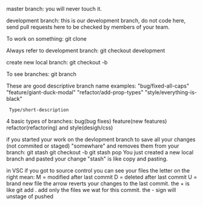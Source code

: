 master branch: you will never touch it.

development branch: this is our development branch, do not code here, send pull requests here to be checked by members of your team.

To work on something: 
    git clone <git link>

Always refer to development branch: 
    git checkout development

create new local branch:
    git checkout -b <nameNewBranch>

To see branches:
    git branch

These are good descriptive branch name examples:
    "bug/fixed-all-caps"
    "feature/giant-duck-modal"
    "refactor/add-prop-types"
    "style/everything-is-black"

     Type/short-description
4 basic types of branches: bug(bug fixes) feature(new features) refactor(refactoring) and style(desigh/css)

 if you started your work on the devlopment branch to save all your changes (not commited or staged) "somewhare" and removes them from your branch:
    git stash
    git checkout -b <branchName>
    git stash pop
You just created a new local branch and pasted your change "stash" is like copy and pasting.

in VSC if you got to source control you can see your files the letter on the right mean:
    M = modified after last commit
    D = deleted after last commit
    U = brand new file
the arrow reverts your changes to the last commit.
the + is like git add . 
add only the files we wat for this commit.
the - sign will unstage of pushed

